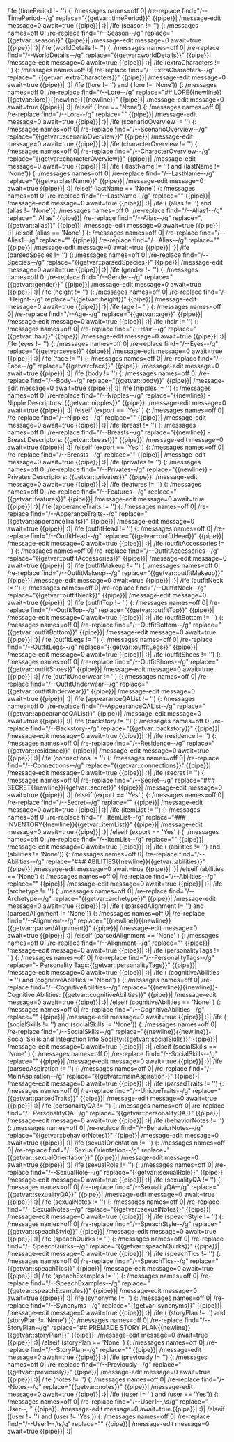 /ife (timePeriod != '') {:
	/messages names=off 0|
	/re-replace find="/--TimePeriod--/g" replace="{{getvar::timePeriod}}" {{pipe}}|
	/message-edit message=0 await=true {{pipe}}|
:}|
/ife (season != '') {:
	/messages names=off 0|
	/re-replace find="/--Season--/g" replace="{{getvar::season}}" {{pipe}}|
	/message-edit message=0 await=true {{pipe}}|
:}|
/ife (worldDetails != '') {:
	/messages names=off 0|
	/re-replace find="/--WorldDetails--/g" replace="{{getvar::worldDetails}}" {{pipe}}|
	/message-edit message=0 await=true {{pipe}}|
:}|
/ife (extraCharacters != '') {:
	/messages names=off 0|
	/re-replace find="/--ExtraCharacters--/g" replace=", {{getvar::extraCharacters}}" {{pipe}}|
	/message-edit message=0 await=true {{pipe}}|
:}|
/ife ((lore != '') and ( lore != 'None')) {:
	/messages names=off 0|
	/re-replace find="/--Lore--/g" replace="## LORE{{newline}}{{getvar::lore}}{{newline}}{{newline}}" {{pipe}}|
	/message-edit message=0 await=true {{pipe}}|
:}|
/elseif ( lore == 'None') {:
	/messages names=off 0|
	/re-replace find="/--Lore--/g" replace="" {{pipe}}|
	/message-edit message=0 await=true {{pipe}}|
:}|
/ife (scenarioOverview != '') {:
	/messages names=off 0|
	/re-replace find="/--ScenarioOverview--/g" replace="{{getvar::scenarioOverview}}" {{pipe}}|
	/message-edit message=0 await=true {{pipe}}|
:}|
/ife (characterOverview != '') {:
	/messages names=off 0|
	/re-replace find="/--CharacterOverview--/g" replace="{{getvar::characterOverview}}" {{pipe}}|
	/message-edit message=0 await=true {{pipe}}|
:}|
/ife ( (lastName != '') and (lastName != 'None')) {:
	/messages names=off 0|
	/re-replace find="/--LastName--/g" replace="{{getvar::lastName}}" {{pipe}}|
	/message-edit message=0 await=true {{pipe}}|
:}|
/elseif (lastName == 'None') {:
	/messages names=off 0|
	/re-replace find="/--LastName--/g" replace="" {{pipe}}|
	/message-edit message=0 await=true {{pipe}}|
:}|
/ife ( (alias != '') and (alias != 'None'){:
	/messages names=off 0|
	/re-replace find="/--Alias1--/g" replace=", Alias" {{pipe}}|
	/re-replace find="/--Alias--/g" replace=", {{getvar::alias}}" {{pipe}}|
	/message-edit message=0 await=true {{pipe}}|
:}|
/elseif (alias == 'None' ) {:
	/messages names=off 0|
	/re-replace find="/--Alias1--/g" replace="" {{pipe}}|
	/re-replace find="/--Alias--/g" replace="" {{pipe}}|
	/message-edit message=0 await=true {{pipe}}|
:}|
/ife (parsedSpecies != '') {:
	/messages names=off 0|
	/re-replace find="/--Species--/g" replace="{{getvar::parsedSpecies}}" {{pipe}}|
	/message-edit message=0 await=true {{pipe}}|
:}|
/ife (gender != '') {:
	/messages names=off 0|
	/re-replace find="/--Gender--/g" replace="{{getvar::gender}}" {{pipe}}|
	/message-edit message=0 await=true {{pipe}}|
:}|
/ife (height != '') {:
	/messages names=off 0|
	/re-replace find="/--Height--/g" replace="{{getvar::height}}" {{pipe}}|
	/message-edit message=0 await=true {{pipe}}|
:}|
/ife (age != '') {:
	/messages names=off 0|
	/re-replace find="/--Age--/g" replace="{{getvar::age}}" {{pipe}}|
	/message-edit message=0 await=true {{pipe}}|
:}|
/ife (hair != '') {:
	/messages names=off 0|
	/re-replace find="/--Hair--/g" replace="{{getvar::hair}}" {{pipe}}|
	/message-edit message=0 await=true {{pipe}}|
:}|
/ife (eyes != '') {:
	/messages names=off 0|
	/re-replace find="/--Eyes--/g" replace="{{getvar::eyes}}" {{pipe}}|
	/message-edit message=0 await=true {{pipe}}|
:}|
/ife (face != '') {:
	/messages names=off 0|
	/re-replace find="/--Face--/g" replace="{{getvar::face}}" {{pipe}}|
	/message-edit message=0 await=true {{pipe}}|
:}|
/ife (body != '') {:
	/messages names=off 0|
	/re-replace find="/--Body--/g" replace="{{getvar::body}}" {{pipe}}|
	/message-edit message=0 await=true {{pipe}}|
:}|
/ife (nipples != '') {:
	/messages names=off 0|
	/re-replace find="/--Nipples--/g" replace="{{newline}} - Nipple Descriptors: {{getvar::nipples}}" {{pipe}}|
	/message-edit message=0 await=true {{pipe}}|
:}|
/elseif (export == 'Yes' ) {:
	/messages names=off 0|
	/re-replace find="/--Nipples--/g" replace="" {{pipe}}|
	/message-edit message=0 await=true {{pipe}}|
:}|
/ife (breast != '') {:
	/messages names=off 0|
	/re-replace find="/--Breasts--/g" replace="{{newline}} - Breast Descriptors: {{getvar::breast}}" {{pipe}}|
	/message-edit message=0 await=true {{pipe}}|
:}|
/elseif (export == 'Yes' ) {:
	/messages names=off 0|
	/re-replace find="/--Breasts--/g" replace="" {{pipe}}|
	/message-edit message=0 await=true {{pipe}}|
:}|
/ife (privates != '') {:
	/messages names=off 0|
	/re-replace find="/--Privates--/g" replace="{{newline}} - Privates Descriptors: {{getvar::privates}}" {{pipe}}|
	/message-edit message=0 await=true {{pipe}}|
:}|
/ife (features != '') {:
	/messages names=off 0|
	/re-replace find="/--Features--/g" replace="{{getvar::features}}" {{pipe}}|
	/message-edit message=0 await=true {{pipe}}|
:}|
/ife (apperanceTraits != '') {:
	/messages names=off 0|
	/re-replace find="/--ApperanceTraits--/g" replace="{{getvar::apperanceTraits}}" {{pipe}}|
	/message-edit message=0 await=true {{pipe}}|
:}|
/ife (outfitHead != '') {:
	/messages names=off 0|
	/re-replace find="/--OutfitHead--/g" replace="{{getvar::outfitHead}}" {{pipe}}|
	/message-edit message=0 await=true {{pipe}}|
:}|
/ife (outfitAccessories != '') {:
	/messages names=off 0|
	/re-replace find="/--OutfitAccessories--/g" replace="{{getvar::outfitAccessories}}" {{pipe}}|
	/message-edit message=0 await=true {{pipe}}|
:}|
/ife (outfitMakeup != '') {:
	/messages names=off 0|
	/re-replace find="/--OutfitMakeup--/g" replace="{{getvar::outfitMakeup}}" {{pipe}}|
	/message-edit message=0 await=true {{pipe}}|
:}|
/ife (outfitNeck != '') {:
	/messages names=off 0|
	/re-replace find="/--OutfitNeck--/g" replace="{{getvar::outfitNeck}}" {{pipe}}|
	/message-edit message=0 await=true {{pipe}}|
:}|
/ife (outfitTop != '') {:
	/messages names=off 0|
	/re-replace find="/--OutfitTop--/g" replace="{{getvar::outfitTop}}" {{pipe}}|
	/message-edit message=0 await=true {{pipe}}|
:}|
/ife (outfitBottom != '') {:
	/messages names=off 0|
	/re-replace find="/--OutfitBottom--/g" replace="{{getvar::outfitBottom}}" {{pipe}}|
	/message-edit message=0 await=true {{pipe}}|
:}|
/ife (outfitLegs != '') {:
	/messages names=off 0|
	/re-replace find="/--OutfitLegs--/g" replace="{{getvar::outfitLegs}}" {{pipe}}|
	/message-edit message=0 await=true {{pipe}}|
:}|
/ife (outfitShoes != '') {:
	/messages names=off 0|
	/re-replace find="/--OutfitShoes--/g" replace="{{getvar::outfitShoes}}" {{pipe}}|
	/message-edit message=0 await=true {{pipe}}|
:}|
/ife (outfitUnderwear != '') {:
	/messages names=off 0|
	/re-replace find="/--OutfitUnderwear--/g" replace="{{getvar::outfitUnderwear}}" {{pipe}}|
	/message-edit message=0 await=true {{pipe}}|
:}|
/ife (appearanceQAList != '') {:
	/messages names=off 0|
	/re-replace find="/--AppearanceQAList--/g" replace="{{getvar::appearanceQAList}}" {{pipe}}|
	/message-edit message=0 await=true {{pipe}}|
:}|
/ife (backstory != '') {:
	/messages names=off 0|
	/re-replace find="/--Backstory--/g" replace="{{getvar::backstory}}" {{pipe}}|
	/message-edit message=0 await=true {{pipe}}|
:}|
/ife (residence != '') {:
	/messages names=off 0|
	/re-replace find="/--Residence--/g" replace="{{getvar::residence}}" {{pipe}}|
	/message-edit message=0 await=true {{pipe}}|
:}|
/ife (connections != '') {:
	/messages names=off 0|
	/re-replace find="/--Connections--/g" replace="{{getvar::connections}}" {{pipe}}|
	/message-edit message=0 await=true {{pipe}}|
:}|
/ife (secret != '') {:
	/messages names=off 0|
	/re-replace find="/--Secret--/g" replace="### SECRET{{newline}}{{getvar::secret}}" {{pipe}}|
	/message-edit message=0 await=true {{pipe}}|
:}|
/elseif (export == 'Yes' ) {:
	/messages names=off 0|
	/re-replace find="/--Secret--/g" replace="" {{pipe}}|
	/message-edit message=0 await=true {{pipe}}|
:}|
/ife (itemList != '') {:
	/messages names=off 0|
	/re-replace find="/--ItemList--/g" replace="### INVENTORY{{newline}}{{getvar::itemList}}" {{pipe}}|
	/message-edit message=0 await=true {{pipe}}|
:}|
/elseif (export == 'Yes' ) {:
	/messages names=off 0|
	/re-replace find="/--ItemList--/g" replace="" {{pipe}}|
	/message-edit message=0 await=true {{pipe}}|
:}|
/ife ( (abilities != '') and (abilities != 'None')) {:
	/messages names=off 0|
	/re-replace find="/--Abilities--/g" replace="### ABILITIES{{newline}}{{getvar::abilities}}" {{pipe}}|
	/message-edit message=0 await=true {{pipe}}|
:}|
/elseif (abilities == 'None') {:
	/messages names=off 0|
	/re-replace find="/--Abilities--/g" replace="" {{pipe}}|
	/message-edit message=0 await=true {{pipe}}|
:}|
/ife (archetype != '') {:
	/messages names=off 0|
	/re-replace find="/--Archetype--/g" replace="{{getvar::archetype}}" {{pipe}}|
	/message-edit message=0 await=true {{pipe}}|
:}|
/ife ( (parsedAlignment != '') and  (parsedAlignment != 'None')) {:
	/messages names=off 0|
	/re-replace find="/--Alignment--/g" replace="{{newline}}{{newline}}{{getvar::parsedAlignment}}" {{pipe}}|
	/message-edit message=0 await=true {{pipe}}|
:}|
/elseif (parsedAlignment == 'None' ) {:
	/messages names=off 0|
	/re-replace find="/--Alignment--/g" replace="" {{pipe}}|
	/message-edit message=0 await=true {{pipe}}|
:}|
/ife (personalityTags != '') {:
	/messages names=off 0|
	/re-replace find="/--PersonalityTags--/g" replace="- Personality Tags:{{getvar::personalityTags}}" {{pipe}}|
	/message-edit message=0 await=true {{pipe}}|
:}|
/ife ( (cognitiveAbilities != '') and (cognitiveAbilities != 'None') ) {:
	/messages names=off 0|
	/re-replace find="/--CognitiveAbilities--/g" replace="{{newline}}{{newline}}- Cognitive Abilities: {{getvar::cognitiveAbilities}}" {{pipe}}|
	/message-edit message=0 await=true {{pipe}}|
:}|
/elseif (cognitiveAbilities == 'None' ) {:
	/messages names=off 0|
	/re-replace find="/--CognitiveAbilities--/g" replace="" {{pipe}}|
	/message-edit message=0 await=true {{pipe}}|
:}|
/ife ( (socialSkills != '') and (socialSkills != 'None')) {:
	/messages names=off 0|
	/re-replace find="/--SocialSkills--/g" replace="{{newline}}{{newline}}- Social Skills and Integration Into Society:{{getvar::socialSkills}}" {{pipe}}|
	/message-edit message=0 await=true {{pipe}}|
:}|
/elseif (socialSkills == 'None' ) {:
	/messages names=off 0|
	/re-replace find="/--SocialSkills--/g" replace="" {{pipe}}|
	/message-edit message=0 await=true {{pipe}}|
:}|
/ife (parsedAspiration != '') {:
	/messages names=off 0|
	/re-replace find="/--MainAspiration--/g" replace="{{getvar::mainAspiration}}" {{pipe}}|
	/message-edit message=0 await=true {{pipe}}|
:}|
/ife (parsedTraits != '') {:
	/messages names=off 0|
	/re-replace find="/--UniqueTraits--/g" replace="{{getvar::parsedTraits}}" {{pipe}}|
	/message-edit message=0 await=true {{pipe}}|
:}|
/ife (personalityQA != '') {:
	/messages names=off 0|
	/re-replace find="/--PersonalityQA--/g" replace="{{getvar::personalityQA}}" {{pipe}}|
	/message-edit message=0 await=true {{pipe}}|
:}|
/ife (behaviorNotes != '') {:
	/messages names=off 0|
	/re-replace find="/--BehaviorNotes--/g" replace="{{getvar::behaviorNotes}}" {{pipe}}|
	/message-edit message=0 await=true {{pipe}}|
:}|
/ife (sexualOrientation != '') {:
	/messages names=off 0|
	/re-replace find="/--SexualOrientation--/g" replace="{{getvar::sexualOrientation}}" {{pipe}}|
	/message-edit message=0 await=true {{pipe}}|
:}|
/ife (sexualRole != '') {:
	/messages names=off 0|
	/re-replace find="/--SexualRole--/g" replace="{{getvar::sexualRole}}" {{pipe}}|
	/message-edit message=0 await=true {{pipe}}|
:}|
/ife (sexualityQA != '') {:
	/messages names=off 0|
	/re-replace find="/--SexualityQA--/g" replace="{{getvar::sexualityQA}}" {{pipe}}|
	/message-edit message=0 await=true {{pipe}}|
:}|
/ife (sexualNotes != '') {:
	/messages names=off 0|
	/re-replace find="/--SexualNotes--/g" replace="{{getvar::sexualNotes}}" {{pipe}}|
	/message-edit message=0 await=true {{pipe}}|
:}|
/ife (speachStyle != '') {:
	/messages names=off 0|
	/re-replace find="/--SpeachStyle--/g" replace="{{getvar::speachStyle}}" {{pipe}}|
	/message-edit message=0 await=true {{pipe}}|
:}|
/ife (speachQuirks != '') {:
	/messages names=off 0|
	/re-replace find="/--SpeachQuirks--/g" replace="{{getvar::speachQuirks}}" {{pipe}}|
	/message-edit message=0 await=true {{pipe}}|
:}|
/ife (speachTics != '') {:
	/messages names=off 0|
	/re-replace find="/--SpeachTics--/g" replace="{{getvar::speachTics}}" {{pipe}}|
	/message-edit message=0 await=true {{pipe}}|
:}|
/ife (speachExamples != '') {:
	/messages names=off 0|
	/re-replace find="/--SpeachExamples--/g" replace="{{getvar::speachExamples}}" {{pipe}}|
	/message-edit message=0 await=true {{pipe}}|
:}|
/ife (synonyms != '') {:
	/messages names=off 0|
	/re-replace find="/--Synonyms--/g" replace="{{getvar::synonyms}}" {{pipe}}|
	/message-edit message=0 await=true {{pipe}}|
:}|
/ife ( (storyPlan != '') and (storyPlan != 'None') ){:
	/messages names=off 0|
	/re-replace find="/--StoryPlan--/g" replace="## PREMADE STORY PLAN{{newline}}{{getvar::storyPlan}}" {{pipe}}|
	/message-edit message=0 await=true {{pipe}}|
:}|
/elseif (storyPlan == 'None' ) {:
	/messages names=off 0|
	/re-replace find="/--StoryPlan--/g" replace="" {{pipe}}|
	/message-edit message=0 await=true {{pipe}}|
:}|
/ife (previously != '') {:
	/messages names=off 0|
	/re-replace find="/--Previously--/g" replace="{{getvar::previously}}" {{pipe}}|
	/message-edit message=0 await=true {{pipe}}|
:}|
/ife (notes != '') {:
	/messages names=off 0|
	/re-replace find="/--Notes--/g" replace="{{getvar::notes}}" {{pipe}}|
	/message-edit message=0 await=true {{pipe}}|
:}|
/ife ((user != '') and (user == 'Yes')) {:
	/messages names=off 0|
	/re-replace find="/--User1--,\s/g" replace="--User--, " {{pipe}}|
	/message-edit message=0 await=true {{pipe}}|
:}|
/elseif ((user != '') and (user != 'Yes')) {:
	/messages names=off 0|
	/re-replace find="/--User1--,\s/g" replace="" {{pipe}}|
	/message-edit message=0 await=true {{pipe}}|
:}|
